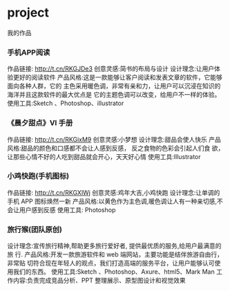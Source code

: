 # project
我的作品

### 手机APP阅读
作品链接: http://t.cn/RKGJDe3 
创意灵感:简书的布局与设计
设计理念:让用户体验更好的阅读软件
产品风格:这是一款能够让客户阅读和发表文章的软件，它能够面向各种人群，它的 主色采用暖色调，非常有亲和力，让用户可以沉浸在知识的海洋并且这款软件的最大优点是 它的主题色调可以改变，给用户不一样的体验。
使用工具:Sketch 、Photoshop、illustrator

### 《晨夕甜点》VI 手册
作品链接: http://t.cn/RKGixM9 创意灵感:小梦想
设计理念:甜品会使人快乐
产品风格:甜品的颜色和口感都不会让人感到反感， 反之食物的色彩会引起人们食 欲，让那些心情不好的人吃到甜品就会开心，天天好心情
使用工具:Illustrator

### 小鸡快跑(手机图标)
作品链接: http://t.cn/RKGXlWj
创意灵感:鸡年大吉,小鸡快跑
设计理念:让单调的手机 APP 图标焕然一新 产品风格:以黄色作为主色调,暖色调让人有一种亲切感,不会让用户感到反感 使用工具: Photoshop

### 旅行猴(团队原创)
设计理念:宣传旅行精神,帮助更多旅行爱好者, 提供最优质的服务,给用户最满意的旅 行.
产品风格:开发一款旅游软件和 web 端网站，主要功能是结伴旅游自由行，非常贴 切符合现在年轻人的观点，我们打造高端的服务平台，让用户能够认可使用我们的东西。
使用工具:Sketch 、Photoshop、Axure、html5、Mark Man
工作内容:负责完成竞品分析、PPT 整理展示、原型图设计和视觉效果

